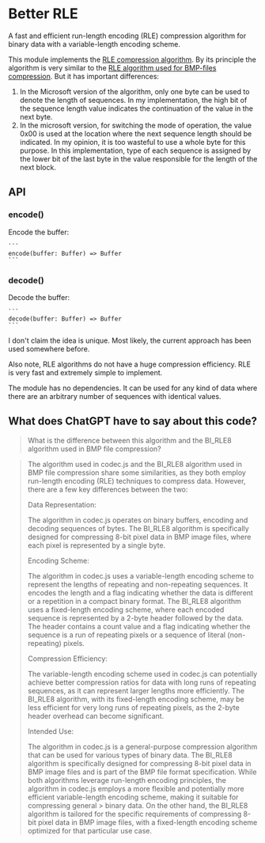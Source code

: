 # Better RLE
A fast and efficient run-length encoding (RLE) compression algorithm for binary data with a variable-length encoding scheme.



This module implements the [RLE compression algorithm](https://en.wikipedia.org/wiki/Run-length_encoding). By its principle the algorithm is very similar to the [RLE algorithm used for BMP-files compression](https://learn.microsoft.com/en-us/openspecs/windows_protocols/ms-wmf/b64d0c0b-bb80-4b53-8382-f38f264eb685). But it has important differences:

1. In the Microsoft version of the algorithm, only one byte can be used to denote the length of sequences. In my implementation, the high bit of the sequence length value indicates the continuation of the value in the next byte.
2. In the microsoft version, for switching the mode of operation, the value 0x00 is used at the location where the next sequence length should be indicated. In my opinion, it is too wasteful to use a whole byte for this purpose. In this implementation, type of each sequence is assigned by the lower bit of the last byte in the value responsible for the length of the next block.


## API

### encode()

Encode the buffer:

    ```
    encode(buffer: Buffer) => Buffer
    ```

### decode()

Decode the buffer:

    ```
    decode(buffer: Buffer) => Buffer
    ```

I don't claim the idea is unique. Most likely, the current approach has been used somewhere before.

Also note, RLE algorithms do not have a huge compression efficiency. RLE is very fast and extremely simple to implement.

The module has no dependencies. It can be used for any kind of data where there are an arbitrary number of sequences with identical values.


## What does ChatGPT have to say about this code?

> What is the difference between this algorithm and the BI_RLE8 algorithm used in BMP file compression?


> The algorithm used in codec.js and the BI_RLE8 algorithm used in BMP file compression share some similarities, as they both employ run-length encoding (RLE) techniques to compress data. However, there are a few key differences between the two:
> 
> Data Representation:
> 
> The algorithm in codec.js operates on binary buffers, encoding and decoding sequences of bytes.
> The BI_RLE8 algorithm is specifically designed for compressing 8-bit pixel data in BMP image files, where each pixel is represented by a single byte.
> 
> Encoding Scheme:
> 
> The algorithm in codec.js uses a variable-length encoding scheme to represent the lengths of repeating and non-repeating sequences. It encodes the length and a flag indicating whether the data is different or a repetition in a compact binary format.
> The BI_RLE8 algorithm uses a fixed-length encoding scheme, where each encoded sequence is represented by a 2-byte header followed by the data. The header contains a count value and a flag indicating whether the sequence is a run of repeating pixels or a sequence of literal (non-repeating) pixels.
>
> Compression Efficiency:
>
>The variable-length encoding scheme used in codec.js can potentially achieve better compression ratios for data with long runs of repeating sequences, as it can represent larger lengths more efficiently.
> The BI_RLE8 algorithm, with its fixed-length encoding scheme, may be less efficient for very long runs of repeating pixels, as the 2-byte header overhead can become significant.
>
>Intended Use:
>
> The algorithm in codec.js is a general-purpose compression algorithm that can be used for various types of binary data.
> The BI_RLE8 algorithm is specifically designed for compressing 8-bit pixel data in BMP image files and is part of the BMP file format specification.
> While both algorithms leverage run-length encoding principles, the algorithm in codec.js employs a more flexible and potentially more efficient variable-length encoding scheme, making it suitable for compressing general > binary data. On the other hand, the BI_RLE8 algorithm is tailored for the specific requirements of compressing 8-bit pixel data in BMP image files, with a fixed-length encoding scheme optimized for that particular use case.
